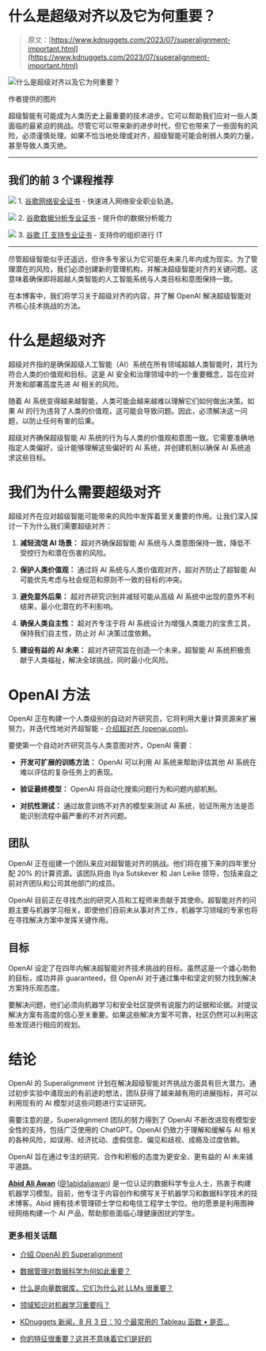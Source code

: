 # 什么是超级对齐以及它为何重要？

> 原文：[https://www.kdnuggets.com/2023/07/superalignment-important.html](https://www.kdnuggets.com/2023/07/superalignment-important.html)

![什么是超级对齐以及它为何重要？](../Images/b6f6b042ee1a6432a38c3359acd7bcb3.png)

作者提供的图片

超级智能有可能成为人类历史上最重要的技术进步。它可以帮助我们应对一些人类面临的最紧迫的挑战。尽管它可以带来新的进步时代，但它也带来了一些固有的风险，必须谨慎处理。如果不恰当地处理或对齐，超级智能可能会削弱人类的力量，甚至导致人类灭绝。

* * *

## 我们的前 3 个课程推荐

![](../Images/0244c01ba9267c002ef39d4907e0b8fb.png) 1\. [谷歌网络安全证书](https://www.kdnuggets.com/google-cybersecurity) - 快速进入网络安全职业轨道。

![](../Images/e225c49c3c91745821c8c0368bf04711.png) 2\. [谷歌数据分析专业证书](https://www.kdnuggets.com/google-data-analytics) - 提升你的数据分析能力

![](../Images/0244c01ba9267c002ef39d4907e0b8fb.png) 3\. [谷歌 IT 支持专业证书](https://www.kdnuggets.com/google-itsupport) - 支持你的组织进行 IT

* * *

尽管超级智能似乎还遥远，但许多专家认为它可能在未来几年内成为现实。为了管理潜在的风险，我们必须创建新的管理机构，并解决超级智能对齐的关键问题。这意味着确保即将超越人类智能的人工智能系统与人类目标和意图保持一致。

在本博客中，我们将学习关于超级对齐的内容，并了解 OpenAI 解决超级智能对齐核心技术挑战的方法。

# 什么是超级对齐

超级对齐指的是确保超级人工智能（AI）系统在所有领域超越人类智能时，其行为符合人类的价值观和目标。这是 AI 安全和治理领域中的一个重要概念，旨在应对开发和部署高度先进 AI 相关的风险。

随着 AI 系统变得越来越智能，人类可能会越来越难以理解它们如何做出决策。如果 AI 的行为违背了人类的价值观，这可能会导致问题。因此，必须解决这一问题，以防止任何有害的后果。

超级对齐确保超级智能 AI 系统的行为与人类的价值观和意图一致。它需要准确地指定人类偏好，设计能够理解这些偏好的 AI 系统，并创建机制以确保 AI 系统追求这些目标。

# 我们为什么需要超级对齐

超级对齐在应对超级智能可能带来的风险中发挥着至关重要的作用。让我们深入探讨一下为什么我们需要超级对齐：

1.  **减轻流氓 AI 场景：** 超对齐确保超智能 AI 系统与人类意图保持一致，降低不受控行为和潜在伤害的风险。

1.  **保护人类价值观：** 通过将 AI 系统与人类价值观对齐，超对齐防止了超智能 AI 可能优先考虑与社会规范和原则不一致的目标的冲突。

1.  **避免意外后果：** 超对齐研究识别并减轻可能从高级 AI 系统中出现的意外不利结果，最小化潜在的不利影响。

1.  **确保人类自主性：** 超对齐专注于将 AI 系统设计为增强人类能力的宝贵工具，保持我们自主性，防止对 AI 决策过度依赖。

1.  **建设有益的 AI 未来：** 超对齐研究旨在创造一个未来，超智能 AI 系统积极贡献于人类福祉，解决全球挑战，同时最小化风险。

# OpenAI 方法

OpenAI 正在构建一个人类级别的自动对齐研究员，它将利用大量计算资源来扩展努力，并迭代性地对齐超智能 - [介绍超对齐 (openai.com)](https://openai.com/blog/introducing-superalignment)。

要使第一个自动对齐研究员与人类意图对齐，OpenAI 需要：

+   **开发可扩展的训练方法：** OpenAI 可以利用 AI 系统来帮助评估其他 AI 系统在难以评估的复杂任务上的表现。

+   **验证最终模型：** OpenAI 将自动化搜索问题行为和问题内部机制。

+   **对抗性测试：** 通过故意训练不对齐的模型来测试 AI 系统，验证所用方法是否能识别流程中最严重的不对齐问题。

## 团队

OpenAI 正在组建一个团队来应对超智能对齐的挑战。他们将在接下来的四年里分配 20% 的计算资源。该团队将由 Ilya Sutskever 和 Jan Leike 领导，包括来自之前对齐团队和公司其他部门的成员。

OpenAI 目前正在寻找杰出的研究人员和工程师来贡献于其使命。超智能对齐的问题主要与机器学习相关。即使他们目前未从事对齐工作，机器学习领域的专家也将在寻找解决方案中发挥关键作用。

## 目标

OpenAI 设定了在四年内解决超智能对齐技术挑战的目标。虽然这是一个雄心勃勃的目标，成功并非 guaranteed，但 OpenAI 对于通过集中和坚定的努力找到解决方案持乐观态度。

要解决问题，他们必须向机器学习和安全社区提供有说服力的证据和论据。对提议解决方案有高度的信心至关重要。如果这些解决方案不可靠，社区仍然可以利用这些发现进行相应的规划。

# 结论

OpenAI 的 Superalignment 计划在解决超级智能对齐挑战方面具有巨大潜力。通过初步实验中涌现出的有前途的想法，团队获得了越来越有用的进展指标，并可以利用现有的 AI 模型对这些问题进行实证研究。

需要注意的是，Superalignment 团队的努力得到了 OpenAI 不断改进现有模型安全性的支持，包括广泛使用的 ChatGPT。OpenAI 仍致力于理解和缓解与 AI 相关的各种风险，如误用、经济扰动、虚假信息、偏见和歧视、成瘾及过度依赖。

OpenAI 旨在通过专注的研究、合作和积极的态度为更安全、更有益的 AI 未来铺平道路。

**[Abid Ali Awan](https://www.polywork.com/kingabzpro)** ([@1abidaliawan](https://twitter.com/1abidaliawan)) 是一位认证的数据科学专业人士，热衷于构建机器学习模型。目前，他专注于内容创作和撰写关于机器学习和数据科学技术的技术博客。Abid 拥有技术管理硕士学位和电信工程学士学位。他的愿景是利用图神经网络构建一个 AI 产品，帮助那些面临心理健康困扰的学生。

### 更多相关话题

+   [介绍 OpenAI 的 Superalignment](https://www.kdnuggets.com/2023/08/introducing-superalignment-openai.html)

+   [数据管理对数据科学为何如此重要？](https://www.kdnuggets.com/2022/08/data-management-important-data-science.html)

+   [什么是向量数据库，它们为什么对 LLMs 很重要？](https://www.kdnuggets.com/2023/06/vector-databases-important-llms.html)

+   [领域知识对机器学习重要吗？](https://www.kdnuggets.com/2022/07/domain-knowledge-important-machine-learning.html)

+   [KDnuggets 新闻，8 月 3 日：10 个最常用的 Tableau 函数 • 是否…](https://www.kdnuggets.com/2022/n31.html)

+   [你的特征很重要？这并不意味着它们是好的](https://www.kdnuggets.com/your-features-are-important-it-doesnt-mean-they-are-good)
